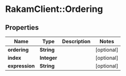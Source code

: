 # RakamClient::Ordering

## Properties
Name | Type | Description | Notes
------------ | ------------- | ------------- | -------------
**ordering** | **String** |  | [optional] 
**index** | **Integer** |  | [optional] 
**expression** | **String** |  | [optional] 


